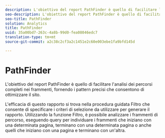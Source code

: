 ```yaml
---
description: L'obiettivo del report PathFinder è quello di facilitare l'analisi dei percorsi completi nei frammenti, fornendo i pattern precisi che consentono di ottimizzare il sito.
seo-description: L'obiettivo del report PathFinder è quello di facilitare l'analisi dei percorsi completi nei frammenti, fornendo i pattern precisi che consentono di ottimizzare il sito.
seo-title: PathFinder
solution: Analytics
title: PathFinder
uuid: 35a00bd7-263c-4a8b-99d0-fea08046edc7
translation-type: tm+mt
source-git-commit: a2c38c2cf3a2c1451e2c60e003ebe1fa9bfd145d

---
```



# PathFinder

L'obiettivo del report PathFinder è quello di facilitare l'analisi dei percorsi completi nei frammenti, fornendo i pattern precisi che consentono di ottimizzare il sito.

L'efficacia di questo rapporto si trova nella procedura guidata Filtro che consente di specificare i criteri di selezione da utilizzare per generare il rapporto. Utilizzando la funzione Filtro, è possibile analizzare i frammenti di percorso, eseguendo query per individuare i frammenti che iniziano con una determinata pagina, terminano con una determinata pagina o anche quelli che iniziano con una pagina e terminano con un'altra.
